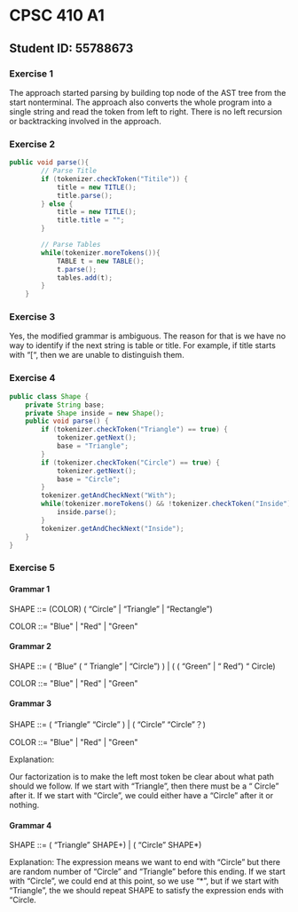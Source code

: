 # CPSC 410 A1

## Student ID: 55788673

### Exercise 1

The approach started parsing by building top node of the AST tree from the start nonterminal. The approach also converts the whole program into a single string and read the token from left to right. There is no left recursion or backtracking involved  in the approach.

### Exercise 2

```Java
public void parse(){
        // Parse Title
        if (tokenizer.checkToken("Titile")) {
            title = new TITLE();
            title.parse(); 
        } else {
            title = new TITLE();
            title.title = "";
        }

        // Parse Tables
        while(tokenizer.moreTokens()){
            TABLE t = new TABLE();
            t.parse();
            tables.add(t);
        }
    }
```

### Exercise 3

Yes, the modified grammar is ambiguous.  The reason for that is we have no way to identify if the next string is table or title.  For example, if title starts with “[“, then we are unable to distinguish them.

### Exercise 4

```Java
public class Shape {
    private String base;
    private Shape inside = new Shape();
    public void parse() {
        if (tokenizer.checkToken("Triangle") == true) {
            tokenizer.getNext();
            base = "Triangle";
        }
        if (tokenizer.checkToken("Circle") == true) {
            tokenizer.getNext();
            base = "Circle";
        }
        tokenizer.getAndCheckNext("With");
        while(tokenizer.moreTokens() && !tokenizer.checkToken("Inside")) {
            inside.parse();
        }
        tokenizer.getAndCheckNext("Inside");
    }
}
```

### Exercise 5

#### Grammar 1

SHAPE ::= (COLOR) ( “Circle” | “Triangle” | “Rectangle”)

COLOR ::= "Blue" | "Red" | "Green"

#### Grammar 2

SHAPE ::= ( “Blue” ( “ Triangle” | “Circle”) ) | ( ( “Green” | “ Red”) “ Circle)

COLOR ::= "Blue" | "Red" | "Green"

#### Grammar 3

SHAPE ::= ( “Triangle” “Circle” ) | ( “Circle” “Circle”？)

COLOR ::= "Blue" | "Red" | "Green"

Explanation:

Our factorization is to make the left most token be clear about what path should we follow.  If we start with “Triangle”, then there must be a “ Circle” after it.  If we start with “Circle”, we could either have a “Circle” after it or nothing.

#### Grammar 4

SHAPE ::=  ( “Triangle” SHAPE+) | ( “Circle” SHAPE*)

Explanation:
The expression means we want to end with “Circle” but there are random number of “Circle” and “Triangle” before this ending.  If we start with “Circle”, we could end at this point, so we use “*”, but if we start with “Triangle”, the we should repeat SHAPE to satisfy the expression ends with “Circle.






